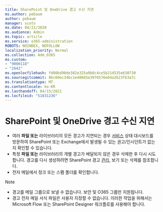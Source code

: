 ```yaml
---
title: SharePoint 및 OneDrive 경고 수신 지연
ms.author: pebaum
author: pebaum
manager: scotv
ms.date: 04/21/2020
ms.audience: Admin
ms.topic: article
ms.service: o365-administration
ROBOTS: NOINDEX, NOFOLLOW
localization_priority: Normal
ms.collection: Adm_O365
ms.custom:
- "9000118"
- "2642"
ms.openlocfilehash: fd00bd90de382e325a9b8c4ce5b21d535e630730
ms.sourcegitcommit: 8bc60ec34bc1e40685e3976576e04a2623f63a7c
ms.translationtype: MT
ms.contentlocale: ko-KR
ms.lasthandoff: 04/15/2021
ms.locfileid: "51831236"
---
```

# <a name="delays-in-receiving-sharepoint-and-onedrive-alerts"></a>SharePoint 및 OneDrive 경고 수신 지연

- 여러 **파일 또는** 라이브러리의 모든 경고가 지연되는 경우 [서비스](https://portal.office.com/adminportal/home?ref=/servicehealth) 상태 대시보드를 방문하여 SharePoint 또는 Exchange에서 발생될 수 있는 권고/인시던트가 없는지 확인할 수 있습니다.
- 특정 **파일 또는** 라이브러리의 개별 경고가 배달되지 않은 경우 삭제한 후 다시 시도합니다. 경고를 다시 생성하려면 SharePoint 경고 [관리,](https://support.microsoft.com/office/99dfb19c-9a90-4a8c-aba1-aa8c8afb0de2) 보기 또는 삭제를 참조합니다.
- 전자 메일에서 정크 또는 스팸 폴더를 확인합니다.

> [!NOTE]
> - 경고를 메일 그룹으로 보낼 수 없습니다. 보안 및 O365 그룹만 지원됩니다.
> - 경고 전자 메일 서식 파일은 사용자 지정할 수 없습니다. 이러한 작업을 위해서는 Microsoft Flow 또는 SharePoint Designer 워크플로를 사용해야 합니다.
